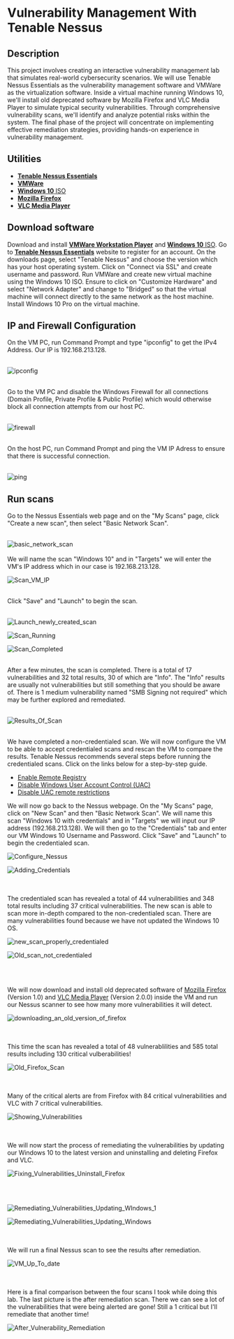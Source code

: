 <h1>Vulnerability Management With Tenable Nessus</h1>

<h2>Description</h2>
This project involves creating an interactive vulnerability management lab that simulates real-world cybersecurity scenarios. We will use Tenable Nessus Essentials as the vulnerability management software and VMWare as the virtualization software. Inside a virtual machine running Windows 10, we'll install old deprecated software by Mozilla Firefox and VLC Media Player to simulate typical security vulnerabilities. Through comprehensive vulnerability scans, we'll identify and analyze potential risks within the system. The final phase of the project will concentrate on implementing effective remediation strategies, providing hands-on experience in vulnerability management.
<br />

<h2>Utilities</h2>

- [<b>Tenable Nessus Essentials</b>](https://www.tenable.com/products/nessus/nessus-essentials) 
- [<b>VMWare</b>](https://www.vmware.com/products/workstation-player/workstation-player-evaluation.html.html)
- [<b>Windows 10</b> ISO](https://www.microsoft.com/en-us/software-download/windows10)
- [<b>Mozilla Firefox</b>](https://ftp.mozilla.org/pub/firefox/releases/)
- [<b>VLC Media Player</b>](https://www.videolan.org/vlc/releases/)

<h2>Download software</h2>

Download and install [<b>VMWare Workstation Player</b>](https://www.vmware.com/products/workstation-player/workstation-player-evaluation.html.html) and [<b>Windows 10</b> ISO](https://www.microsoft.com/en-us/software-download/windows10). Go to [<b>Tenable Nessus Essentials</b>](https://www.tenable.com/products/nessus/nessus-essentials) website to register for an account. On the downloads page, select "Tenable Nessus" and choose the version which has your host operating system. Click on "Connect via SSL" and create username and password. Run VMWare and create new virtual machine using the Windows 10 ISO. Ensure to click on "Customize Hardware" and select "Network Adapter" and change to "Bridged" so that the virtual machine will connect directly to the same network as the host machine. Install Windows 10 Pro on the virtual machine.

<h2>IP and Firewall Configuration</h2>
On the VM PC, run Command Prompt and type "ipconfig" to get the IPv4 Address. Our IP is 192.168.213.128.
<br />
<br />

![ipconfig](https://raw.githubusercontent.com/Hashdan-M/images/main/ipconfig.PNG?token=GHSAT0AAAAAACU4JCPCXNYZS4GOO4EQPRKMZUX7XMQ)

<br />
Go to the VM PC and disable the Windows Firewall for all connections (Domain Profile, Private Profile & Public Profile) which would otherwise block all connection attempts from our host PC. 
<br />
<br />

![firewall](https://raw.githubusercontent.com/Hashdan-M/images/main/firewall.PNG?token=GHSAT0AAAAAACU4JCPDON3J5N6RYGTPIIK4ZUX727A)

<br />
On the host PC, run Command Prompt and ping the VM IP Adress to ensure that there is successful connection.
<br />
<br />

![ping](https://raw.githubusercontent.com/Hashdan-M/images/main/ping.PNG?token=GHSAT0AAAAAACU4JCPC5PA3T7UBLR75L2UOZUX7YKA)

<h2>Run scans</h2>
Go to the Nessus Essentials web page and on the "My Scans" page, click "Create a new scan", then select "Basic Network Scan". 
<br/>
<br/>

![basic_network_scan](https://user-images.githubusercontent.com/108043108/177887672-2d955508-edf1-4735-b78a-2836a81d2c9f.JPG)
<br />
<br />
We will name the scan "Windows 10" and in "Targets" we will enter the VM's IP address which in our case is 192.168.213.128.

![Scan_VM_IP](https://user-images.githubusercontent.com/108043108/177887914-87a2da10-be51-481c-a672-ec1104e3df7a.JPG)

<br />
Click "Save" and "Launch" to begin the scan.
<br />
<br />

![Launch_newly_created_scan](https://user-images.githubusercontent.com/108043108/177888041-95c53001-b8d2-4355-9311-3ee2637dff94.JPG)

![Scan_Running](https://user-images.githubusercontent.com/108043108/177888049-661dddfc-ebe0-42cf-ad87-14bc5af53fe5.gif)

![Scan_Completed](https://user-images.githubusercontent.com/108043108/177888068-25d4a86a-c150-4e77-a993-9df4178c5ba1.JPG)

<br />
After a few minutes, the scan is completed. There is a total of 17 vulnerabilities and 32 total results, 30 of which are "Info". The "Info" results are usually not vulnerabilities but still something that you should be aware of. There is 1 medium vulnerability named "SMB Signing not required" which may be further explored and remediated.
<br/>
<br/>

![Results_Of_Scan](https://user-images.githubusercontent.com/108043108/177888196-3141c52f-df79-4c58-9fee-5daa68d78c5b.gif)

<br />
We have completed a non-credentialed scan. We will now configure the VM to be able to accept credentialed scans and rescan the VM to compare the results. Tenable Nessus recommends several steps before running the credentialed scans. Click on the links below for a step-by-step guide.

- [Enable Remote Registry](https://success.trendmicro.com/dcx/s/solution/1039259-configuring-the-remote-registry-service-to-automatically-start-upon-log-on?language=en_US)
- [Disable Windows User Account Control (UAC)](https://www.howtogeek.com/247/disable-user-account-control-uac-the-easy-way-on-windows/)
- [Disable UAC remote restrictions](https://learn.microsoft.com/en-us/troubleshoot/windows-server/windows-security/user-account-control-and-remote-restriction)

We will now go back to the Nessus webpage. On the "My Scans" page, click on "New Scan" and then "Basic Network Scan". We will name this scan "Windows 10 with credentials" and in "Targets" we will input our IP address (192.168.213.128). We will then go to the "Credentials" tab and enter our VM Windows 10 Username and Password. Click "Save" and "Launch" to begin the credentialed scan.
<br />

![Configure_Nessus](https://user-images.githubusercontent.com/108043108/177890138-e6420231-4ce8-4a2d-99fb-e1e992da6ebb.JPG)

![Adding_Credentials](https://user-images.githubusercontent.com/108043108/177890151-27496a20-72b8-4763-8c82-368a06a15d3f.gif)

<br />
<br />
The credentialed scan has revealed a total of 44 vulnerabilities and 348 total results including 37 critical vulnerabilities. The new scan is able to scan more in-depth compared to the non-credentialed scan. There are many vulnerabilities found because we have not updated the Windows 10 OS.


![new_scan_properly_credentialed](https://user-images.githubusercontent.com/108043108/177890582-7f4d0eec-3b5f-4a5f-b708-47b3ccfb5d83.JPG)

![Old_scan_not_credentialed](https://user-images.githubusercontent.com/108043108/177890589-e4e882ab-6733-4930-ad4c-1115a2c620b3.JPG)

<br />
<br />

We will now download and install old deprecated software of [Mozilla Firefox](https://ftp.mozilla.org/pub/firefox/releases/) (Version 1.0) and [VLC Media Player](https://www.videolan.org/vlc/releases/) (Version 2.0.0) inside the VM and run our Nessus scanner to see how many more vulnerabilities it will detect.
<br/>


![downloading_an_old_version_of_firefox](https://user-images.githubusercontent.com/108043108/177890787-5cd80be3-99a1-40a4-bddc-feb06ea9cda7.JPG)

<br />
<br />
This time the scan has revealed a total of 48 vulnerablilities and 585 total results including 130 critical vulberabilities!
<br/>


![Old_Firefox_Scan](https://user-images.githubusercontent.com/108043108/177890872-ed890db9-a15d-4de9-b3b3-6723dd161f22.JPG)

<br />
<br />
Many of the critical alerts are from Firefox with 84 critical vulnerabilities and VLC with 7 critical vulnerabilities.  
<br />

![Showing_Vulnerabilities](https://user-images.githubusercontent.com/108043108/177891162-cf86e335-0539-4f9f-abb2-7150b482e689.gif)

<br />
<br />
We will now start the process of remediating the vulnerabilities by updating our Windows 10 to the latest version and uninstalling and deleting Firefox and VLC.
<br />

![Fixing_Vulnerabilities_Uninstall_Firefox](https://user-images.githubusercontent.com/108043108/177891363-17bdc0ea-c872-434f-95a6-4bf6e4694ddf.JPG)

<br />
<br />

![Remediating_Vulnerabilities_Updating_WIndows_1](https://user-images.githubusercontent.com/108043108/177891464-75d2b603-cadf-4923-bc1f-61409b11169d.gif)

![Remediating_Vulnerabilities_Updating_Windows](https://user-images.githubusercontent.com/108043108/177891436-a7b26e21-8376-4650-aaee-aaf4bc2e451e.JPG)

<br />
<br />
We will run a final Nessus scan to see the results after remediation.
<br/>


![VM_Up_To_date](https://user-images.githubusercontent.com/108043108/177891501-767d6764-8e4a-4bd0-85cc-6b70e48c62aa.JPG)

<br />
<br />
Here is a final comparison between the four scans I took while doing this lab. The last picture is the after remediation scan. There we can see a lot of the vulnerabilities that were being alerted are gone! Still a 1 critical but I'll remediate that another time!</b>  <br/>

![After_Vulnerability_Remediation](https://user-images.githubusercontent.com/108043108/177891719-3066c9bb-38dd-4b10-b8bb-6f9dd8a45a09.JPG)

<br />
<br />


<!--
 ```diff
- text in red
+ text in green
! text in orange
# text in gray
@@ text in purple (and bold)@@
```
--!>
